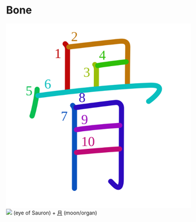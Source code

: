 # Bone
![骨](../kanji-colorize/9aa8.svg)
![](http://www.kanjidamage.com/assets/radsmall/sauron-5887bc3bd4f8385fbf9786be6a18d113b561622d570a6b6e6aacf583fe328381.jpg) (eye of Sauron) + [月](月.md) (moon/organ)